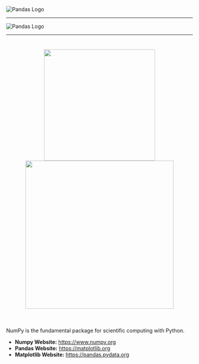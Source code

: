 <picture align="center">
  <source media="(prefers-color-scheme: dark)" srcset="https://pandas.pydata.org/static/img/pandas_white.svg">
  <img alt="Pandas Logo" src="https://pandas.pydata.org/static/img/pandas.svg">
</picture>

-----------------


<picture align="center">
  <source media="(prefers-color-scheme: dark)" srcset="https://raw.githubusercontent.com/numpy/numpy/main/branding/logo/primary/numpylogo.svg">
  <img alt="Pandas Logo" src="https://pandas.pydata.org/static/img/pandas.svg">
</picture>

-----------------


<h1 align="center">
<img src="https://raw.githubusercontent.com/numpy/numpy/main/branding/logo/primary/numpylogo.svg" width="300">
<img src="https://matplotlib.org/_static/logo2.svg" width="400">
</h1><br>


NumPy is the fundamental package for scientific computing with Python.

- **Numpy Website:** https://www.numpy.org
- **Pandas Website:** https://matplotlib.org
- **Matplotlib Website:** https://pandas.pydata.org
